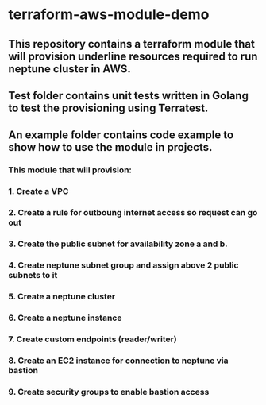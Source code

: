 # terraform-aws-module-demo
## This repository contains a terraform module that will provision underline resources required to run neptune cluster in AWS.
##  Test folder contains unit tests written in Golang to test the provisioning using Terratest.
##  An example folder contains code example to show how to use the module in projects.

### This module that will provision:
### 1. Create a VPC
### 2. Create a rule for outboung internet access so request can go out
### 3. Create the public subnet for availability zone a and b.
### 4. Create neptune subnet group and assign above 2 public subnets to it
### 5. Create a neptune cluster
### 6. Create a neptune instance
### 7. Create custom endpoints (reader/writer)
### 8. Create an EC2 instance for connection to neptune via bastion
### 9. Create security groups to enable bastion access 
